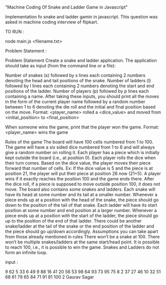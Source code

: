 "Machine Coding Of Snake and Ladder Game in Javascript"

Implementation fo snake and ladder gamin in javascript. This question was asked in machine coding interview of flipkart.

TO RUN : 

node main.js <filename.txt>


Problem Statement : 

Problem Statement
Create a snake and ladder application. The application should take as input (from the command line or a file):

Number of snakes (s) followed by s lines each containing 2 numbers denoting the head and tail positions of the snake.
Number of ladders (l) followed by l lines each containing 2 numbers denoting the start and end positions of the ladder.
Number of players (p) followed by p lines each containing a name.
After taking these inputs, you should print all the moves in the form of the current player name followed by a random number between 1 to 6 denoting the die roll and the initial and final position based on the move.
Format: <player_name> rolled a <dice_value> and moved from <initial_position> to <final_position>

When someone wins the game, print that the player won the game.
Format: <player_name> wins the game

Rules of the game
The board will have 100 cells numbered from 1 to 100.
The game will have a six sided dice numbered from 1 to 6 and will always give a random number on rolling it.
Each player has a piece which is initially kept outside the board (i.e., at position 0).
Each player rolls the dice when their turn comes.
Based on the dice value, the player moves their piece forward that number of cells. Ex: If the dice value is 5 and the piece is at position 21, the player will put their piece at position 26 now (21+5).
A player wins if it exactly reaches the position 100 and the game ends there.
After the dice roll, if a piece is supposed to move outside position 100, it does not move.
The board also contains some snakes and ladders.
Each snake will have its head at some number and its tail at a smaller number.
Whenever a piece ends up at a position with the head of the snake, the piece should go down to the position of the tail of that snake.
Each ladder will have its start position at some number and end position at a larger number.
Whenever a piece ends up at a position with the start of the ladder, the piece should go up to the position of the end of that ladder.
There could be another snake/ladder at the tail of the snake or the end position of the ladder and the piece should go up/down accordingly.
Assumptions you can take apart from those already mentioned in rules
There won’t be a snake at 100.
There won’t be multiple snakes/ladders at the same start/head point.
It is possible to reach 100, i.e., it is possible to win the game.
Snakes and Ladders do not form an infinite loop.

input : 

9
62 5
33 6
49 9
88 16
41 20
56 53
98 64
93 73
95 75
8
2 37
27 46
10 32
51 68
61 79
65 84
71 91
81 100
2
Gaurav
Sagar